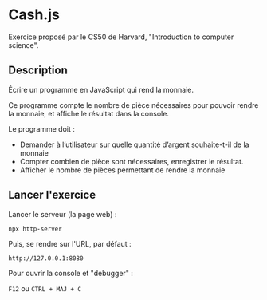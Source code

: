 # Cash.js

Exercice proposé par le CS50 de Harvard, "Introduction to computer science".

## Description

Écrire un programme en JavaScript qui rend la monnaie.

Ce programme compte le nombre de pièce nécessaires pour pouvoir rendre
la monnaie, et affiche le résultat dans la console.

Le programme doit :

- Demander à l’utilisateur sur quelle quantité d’argent souhaite-t-il de la monnaie
- Compter combien de pièce sont nécessaires, enregistrer le résultat.
- Afficher le nombre de pièces permettant de rendre la monnaie

## Lancer l'exercice

Lancer le serveur (la page web) :

`npx http-server`

Puis, se rendre sur l'URL, par défaut :

`http://127.0.0.1:8080`

Pour ouvrir la console et "debugger" :

`F12` ou `CTRL + MAJ + C`
